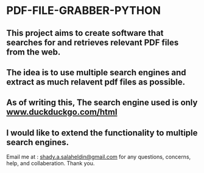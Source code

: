 # PDF-FILE-GRABBER-PYTHON
This project aims to create software that searches for and retrieves relevant PDF files from the web.
---------------------------
The idea is to use multiple search engines and extract as much relavent pdf files as possible.
---------------------------
As of writing this, The search engine used is only www.duckduckgo.com/html 
---------------------------
I would like to extend the functionality to multiple search engines.
---------------------------
Email me at : shady.a.salaheldin@gmail.com
for any questions, concerns, help, and collaberation.
Thank you.
